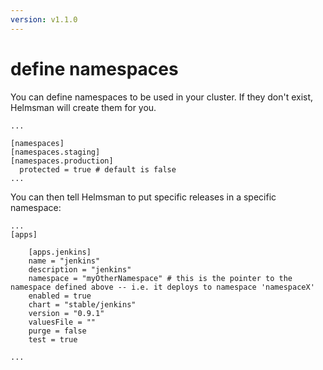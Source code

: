 ```yaml
---
version: v1.1.0
---
```


# define namespaces

You can define namespaces to be used in your cluster. If they don't exist, Helmsman will create them for you.

```
...

[namespaces]
[namespaces.staging]
[namespaces.production]
  protected = true # default is false
...
``` 

You can then tell Helmsman to put specific releases in a specific namespace:

```
...
[apps]

    [apps.jenkins]
    name = "jenkins" 
    description = "jenkins"
    namespace = "myOtherNamespace" # this is the pointer to the namespace defined above -- i.e. it deploys to namespace 'namespaceX'
    enabled = true 
    chart = "stable/jenkins" 
    version = "0.9.1" 
    valuesFile = "" 
    purge = false 
    test = true  

...
``` 